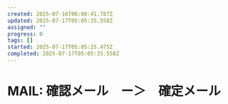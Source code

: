 ```yaml
---
created: 2025-07-16T06:00:41.787Z
updated: 2025-07-17T05:05:35.558Z
assigned: ""
progress: 0
tags: []
started: 2025-07-17T05:05:25.475Z
completed: 2025-07-17T05:05:35.558Z
---
```


# MAIL: 確認メール　ー＞　確定メール
